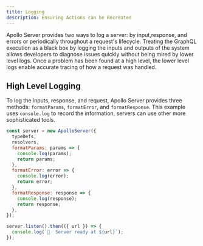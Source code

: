 ```yaml
---
title: Logging
description: Ensuring Actions can be Recreated
---
```


Apollo Server provides two ways to log a server: by input,response, and errors or periodically throughout a request's lifecycle. Treating the GraphQL execution as a black box by logging the inputs and outputs of the system allows developers to diagnose issues quickly without being mired by lower level logs. Once a problem has been found at a high level, the lower level logs enable accurate tracing of how a request was handled.

## High Level Logging

To log the inputs, response, and request, Apollo Server provides three methods: `formatParams`, `formatError`, and `formatResponse`. This example uses `console.log` to record the information, servers can use other more sophisticated tools.

```js
const server = new ApolloServer({
  typeDefs,
  resolvers,
  formatParams: params => {
    console.log(params);
    return params;
  },
  formatError: error => {
    console.log(error);
    return error;
  },
  formatResponse: response => {
    console.log(response);
    return response;
  },
});

server.listen().then(({ url }) => {
  console.log(`🚀  Server ready at ${url}`);
});
```
